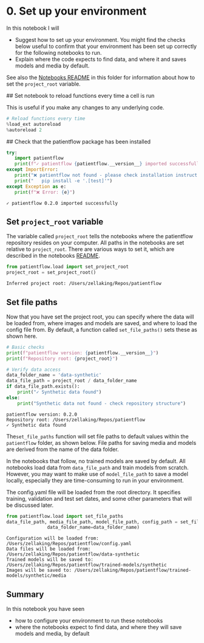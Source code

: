 # 0. Set up your environment

In this notebook I will

- Suggest how to set up your environment. You might find the checks below useful to confirm that your environment has been set up correctly for the following notebooks to run.
- Explain where the code expects to find data, and where it and saves models and media by default.

See also the [Notebooks README](README.md) in this folder for information about how to set the `project_root` variable.

## Set notebook to reload functions every time a cell is run

This is useful if you make any changes to any underlying code.

```python
# Reload functions every time
%load_ext autoreload
%autoreload 2
```

## Check that the patientflow package has been installed

```python
try:
   import patientflow
   print(f"✓ patientflow {patientflow.__version__} imported successfully")
except ImportError:
   print("❌ patientflow not found - please check installation instructions in README")
   print("   pip install -e '.[test]'")
except Exception as e:
   print(f"❌ Error: {e}")
```

    ✓ patientflow 0.2.0 imported successfully

## Set `project_root` variable

The variable called `project_root` tells the notebooks where the patientflow repository resides on your computer. All paths in the notebooks are set relative to `project_root`. There are various ways to set it, which are described in the notebooks [README](README.md).

```python
from patientflow.load import set_project_root
project_root = set_project_root()
```

    Inferred project root: /Users/zellaking/Repos/patientflow

## Set file paths

Now that you have set the project root, you can specify where the data will be loaded from, where images and models are saved, and where to load the config file from. By default, a function called `set_file_paths()` sets these as shown here.

```python
# Basic checks
print(f"patientflow version: {patientflow.__version__}")
print(f"Repository root: {project_root}")

# Verify data access
data_folder_name = 'data-synthetic'
data_file_path = project_root / data_folder_name
if data_file_path.exists():
    print("✓ Synthetic data found")
else:
    print("Synthetic data not found - check repository structure")
```

    patientflow version: 0.2.0
    Repository root: /Users/zellaking/Repos/patientflow
    ✓ Synthetic data found

The`set_file_paths` function will set file paths to default values within the `patientflow` folder, as shown below. File paths for saving media and models are derived from the name of the data folder.

In the notebooks that follow, no trained models are saved by default. All notebooks load data from `data_file_path` and train models from scratch. However, you may want to make use of `model_file_path` to save a model locally, especially they are time-consuming to run in your environment.

The config.yaml file will be loaded from the root directory. It specifies training, validation and test set dates, and some other parameters that will be discussed later.

```python
from patientflow.load import set_file_paths
data_file_path, media_file_path, model_file_path, config_path = set_file_paths(project_root,
               data_folder_name=data_folder_name)
```

    Configuration will be loaded from: /Users/zellaking/Repos/patientflow/config.yaml
    Data files will be loaded from: /Users/zellaking/Repos/patientflow/data-synthetic
    Trained models will be saved to: /Users/zellaking/Repos/patientflow/trained-models/synthetic
    Images will be saved to: /Users/zellaking/Repos/patientflow/trained-models/synthetic/media

## Summary

In this notebook you have seen

- how to configure your environment to run these notebooks
- where the notebooks expect to find data, and where they will save models and media, by default

